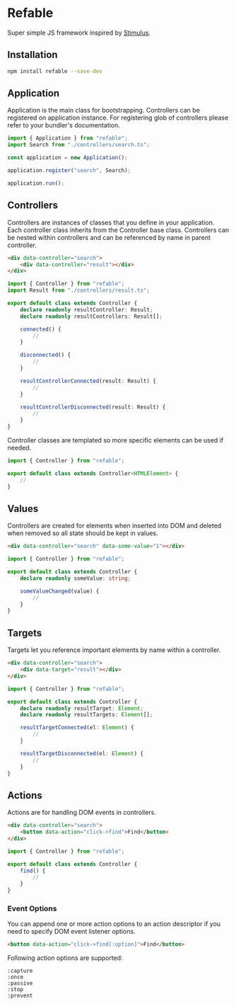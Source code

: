# Refable

Super simple JS framework inspired by [Stimulus](https://github.com/hotwired/stimulus).

## Installation

```bash
npm install refable --save-dev
```

## Application

Application is the main class for bootstrapping. Controllers can be registered on application instance. For registering glob of controllers please refer to your bundler's documentation.

```ts
import { Application } from "refable";
import Search from "./controllers/search.ts";

const application = new Application();

application.register("search", Search);

application.run();
```

## Controllers

Controllers are instances of classes that you define in your application. Each controller class inherits from the Controller base class. Controllers can be nested within controllers and can be referenced by name in parent controller.

```html
<div data-controller="search">
    <div data-controller="result"></div>
</div>
```

```ts
import { Controller } from "refable";
import Result from "./controllers/result.ts";

export default class extends Controller {
    declare readonly resultController: Result;
    declare readonly resultControllers: Result[];

    connected() {
        //
    }

    disconnected() {
        //
    }

    resultControllerConnected(result: Result) {
        //
    }

    resultControllerDisconnected(result: Result) {
        //
    }
}
```

Controller classes are templated so more specific elements can be used if needed.

```ts
import { Controller } from "refable";

export default class extends Controller<HTMLElement> {
    //
}
```

## Values

Controllers are created for elements when inserted into DOM and deleted when removed so all state should be kept in values.

```html
<div data-controller="search" data-some-value="1"></div>
```

```ts
import { Controller } from "refable";

export default class extends Controller {
    declare readonly someValue: string;

    someValueChanged(value) {
        //
    }
}
```

## Targets

Targets let you reference important elements by name within a controller.

```html
<div data-controller="search">
    <div data-target="result"></div>
</div>
```

```ts
import { Controller } from "refable";

export default class extends Controller {
    declare readonly resultTarget: Element;
    declare readonly resultTargets: Element[];

    resultTargetConnected(el: Element) {
        //
    }

    resultTargetDisconnected(el: Element) {
        //
    }
}
```

## Actions

Actions are for handling DOM events in controllers.

```html
<div data-controller="search">
    <button data-action="click->find">Find</button>
</div>
```

```ts
import { Controller } from "refable";

export default class extends Controller {
    find() {
        //
    }
}
```

### Event Options

You can append one or more action options to an action descriptor if you need to specify DOM event listener options.

```html
<button data-action="click->find[:option]">Find</button>
```

Following action options are supported:

```
:capture
:once
:passive
:stop
:prevent
```
